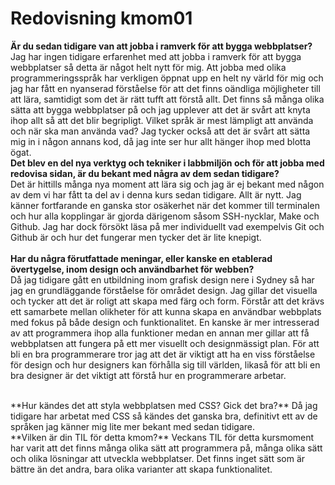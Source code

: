 ---
---
Redovisning kmom01
=========================

**Är du sedan tidigare van att jobba i ramverk för att bygga webbplatser?**  
Jag har ingen tidigare erfarenhet med att jobba i ramverk för att bygga webbplatser så detta är något helt nytt för mig. Att jobba med olika programmeringsspråk har verkligen öppnat upp en helt ny värld för mig och jag har fått en nyanserad förståelse för att det finns oändliga möjligheter till att lära, samtidigt som det är rätt tufft att förstå allt. Det finns så många olika sätta att bygga webbplatser på och jag upplever att det är svårt att knyta ihop allt så att det blir begripligt. Vilket språk är mest lämpligt att använda och när ska man använda vad? Jag tycker också att det är svårt att sätta mig in i någon annans kod, då jag inte ser hur allt hänger ihop med blotta ögat. 
<br>
**Det blev en del nya verktyg och tekniker i labbmiljön och för att jobba med redovisa sidan, är du bekant med några av dem sedan tidigare?**  
Det är hittills många nya moment att lära sig och jag är ej bekant med någon av dem vi har fått ta del av i denna kurs sedan tidigare. Allt är nytt. Jag känner fortfarande en ganska stor osäkerhet när det kommer till terminalen och hur alla kopplingar är gjorda därigenom såsom SSH-nycklar, Make och Github. Jag har dock försökt läsa på mer individuellt vad exempelvis Git och Github är och hur det fungerar men tycker det är lite knepigt.  
<br>
**Har du några förutfattade meningar, eller kanske en etablerad övertygelse, inom design och användbarhet för webben?**  
Då jag tidigare gått en utbildning inom grafisk design nere i Sydney så har jag en grundläggande förståelse för området design. Jag gillar det visuella och tycker att det är roligt att skapa med färg och form. Förstår att det krävs ett samarbete mellan olikheter för att kunna skapa en användbar webbplats med fokus på både design och funktionalitet. En kanske är mer intresserad av att programmera ihop alla funktioner medan en annan mer gillar att få webbplatsen att fungera på ett mer visuellt och designmässigt plan. För att bli en bra programmerare tror jag att det är viktigt att ha en viss förståelse för design och hur designers kan förhålla sig till världen, likaså för att bli en bra designer är det viktigt att förstå hur en programmerare arbetar.  

<br>
**Hur kändes det att styla webbplatsen med CSS? Gick det bra?**  
Då jag tidigare har arbetat med CSS så kändes det ganska bra, definitivt ett av de språken jag känner mig lite mer bekant med sedan tidigare.  
<br>
**Vilken är din TIL för detta kmom?**  
Veckans TIL för detta kursmoment har varit att det finns många olika sätt att programmera på, många olika sätt och olika lösningar att utveckla webbplatser. Det finns inget sätt som är bättre än det andra, bara olika varianter att skapa funktionalitet.
